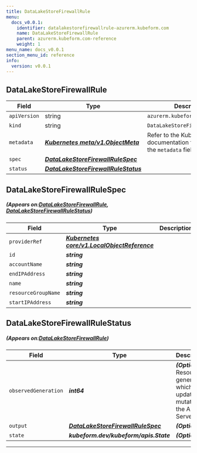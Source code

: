 ```yaml
---
title: DataLakeStoreFirewallRule
menu:
  docs_v0.0.1:
    identifier: datalakestorefirewallrule-azurerm.kubeform.com
    name: DataLakeStoreFirewallRule
    parent: azurerm.kubeform.com-reference
    weight: 1
menu_name: docs_v0.0.1
section_menu_id: reference
info:
  version: v0.0.1
---
```


## DataLakeStoreFirewallRule
| Field | Type | Description |
| ------ | ----- | ----------- |
| `apiVersion` | string | `azurerm.kubeform.com/v1alpha1` |
|    `kind` | string | `DataLakeStoreFirewallRule` |
| `metadata` | ***[Kubernetes meta/v1.ObjectMeta](https://kubernetes.io/docs/reference/generated/kubernetes-api/v1.13/#objectmeta-v1-meta)***|Refer to the Kubernetes API documentation for the fields of the `metadata` field.|
| `spec` | ***[DataLakeStoreFirewallRuleSpec](#DataLakeStoreFirewallRuleSpec)***||
| `status` | ***[DataLakeStoreFirewallRuleStatus](#DataLakeStoreFirewallRuleStatus)***||
## DataLakeStoreFirewallRuleSpec
##### (Appears on:[DataLakeStoreFirewallRule](#DataLakeStoreFirewallRule), [DataLakeStoreFirewallRuleStatus](#DataLakeStoreFirewallRuleStatus))
| Field | Type | Description |
| ------ | ----- | ----------- |
| `providerRef` | ***[Kubernetes core/v1.LocalObjectReference](https://kubernetes.io/docs/reference/generated/kubernetes-api/v1.13/#localobjectreference-v1-core)***||
| `id` | ***string***||
| `accountName` | ***string***||
| `endIPAddress` | ***string***||
| `name` | ***string***||
| `resourceGroupName` | ***string***||
| `startIPAddress` | ***string***||
## DataLakeStoreFirewallRuleStatus
##### (Appears on:[DataLakeStoreFirewallRule](#DataLakeStoreFirewallRule))
| Field | Type | Description |
| ------ | ----- | ----------- |
| `observedGeneration` | ***int64***| ***(Optional)*** Resource generation, which is updated on mutation by the API Server.|
| `output` | ***[DataLakeStoreFirewallRuleSpec](#DataLakeStoreFirewallRuleSpec)***| ***(Optional)*** |
| `state` | ***kubeform.dev/kubeform/apis.State***| ***(Optional)*** |
---
